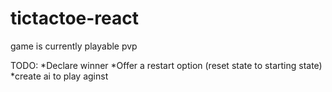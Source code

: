 # tictactoe-react

game is currently playable pvp

TODO:
*Declare winner 
*Offer a restart option (reset state to starting state)
*create ai to play aginst
